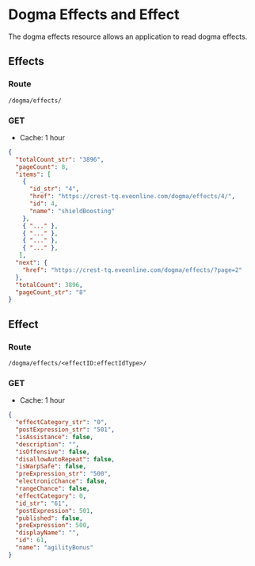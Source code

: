 # Dogma Effects and Effect
The dogma effects resource allows an application to read dogma effects.

## Effects
### Route
``/dogma/effects/``

### GET
* Cache: 1 hour

```json
{
  "totalCount_str": "3896",
  "pageCount": 8,
  "items": [
    {
      "id_str": "4",
      "href": "https://crest-tq.eveonline.com/dogma/effects/4/",
      "id": 4,
      "name": "shieldBoosting"
    },
    { "..." },
    { "..." },
    { "..." },
    { "..." },
   ],
  "next": {
    "href": "https://crest-tq.eveonline.com/dogma/effects/?page=2"
  },
  "totalCount": 3896,
  "pageCount_str": "8"
}
```

## Effect
### Route
``/dogma/effects/<effectID:effectIdType>/``

### GET
* Cache: 1 hour

```json
{
  "effectCategory_str": "0",
  "postExpression_str": "501",
  "isAssistance": false,
  "description": "",
  "isOffensive": false,
  "disallowAutoRepeat": false,
  "isWarpSafe": false,
  "preExpression_str": "500",
  "electronicChance": false,
  "rangeChance": false,
  "effectCategory": 0,
  "id_str": "61",
  "postExpression": 501,
  "published": false,
  "preExpression": 500,
  "displayName": "",
  "id": 61,
  "name": "agilityBonus"
}
```